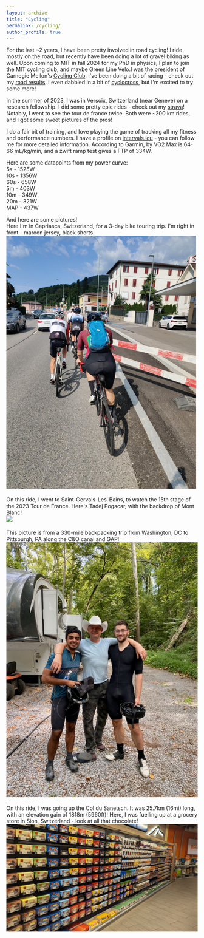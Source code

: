 ```yaml
---
layout: archive
title: "Cycling"
permalink: /cycling/
author_profile: true
---
```


For the last ~2 years, I have been pretty involved in road cycling! I ride mostly on the road, but recently have been doing a lot of gravel biking as well. Upon coming to MIT in fall 2024 for my PhD in physics, I plan to join the MIT cycling club, and maybe Green Line Velo.I was the president of Carnegie Mellon's [Cycling Club](https://www.strava.com/clubs/carnegie-mellon-cycling-club-8373). I've been doing a bit of racing - check out my [road results](https://www.road-results.com/racer/238880). I even dabbled in a bit of [cyclocross](https://www.crossresults.com/racer/213429), but I'm excited to try some more! <br>

In the summer of 2023, I was in Versoix, Switzerland (near Geneve) on a research fellowship. I did some pretty epic rides - check out my [strava](https://www.strava.com/athletes/89886847)! Notably, I went to see the tour de france twice. Both were ~200 km rides, and I got some sweet pictures of the pros! <br>

I do a fair bit of training, and love playing the game of tracking all my fitness and performance numbers. I have a profile on [intervals.icu](https://intervals.icu/) - you can follow me for more detailed information. According to Garmin, by VO2 Max is 64-66 mL/kg/min, and a zwift ramp test gives a FTP of 334W.
<br>

Here are some datapoints from my power curve: <br>
  5s  - 1525W <br>
  10s - 1356W <br>
  60s - 658W  <br>
  5m  - 403W  <br>
  10m - 349W  <br>
  20m - 321W  <br>
  MAP - 437W  <br>


And here are some pictures!<br>
Here I'm in Capriasca, Switzerland, for a 3-day bike touring trip. I'm right in front - maroon jersey, black shorts. <br>
<img src='/images/capriasca_me_back.jpg' alt="drawing" width="500"/> <br>
<br>
On this ride, I went to Saint-Gervais-Les-Bains, to watch the 15th stage of the 2023 Tour de France. Here's Tadej Pogacar, with the backdrop of Mont Blanc! <br>
<img src='/images/tadej_montblanc.jpg'>  <br>
<br>
This picture is from a 330-mile backpacking trip from Washington, DC to Pittsburgh, PA along the C&O canal and GAP! <br>
<img src='/images/dc_trip_with_tarun.jpg'>  <br>
<br>
On this ride, I was going up the Col du Sanetsch. It was 25.7km (16mi) long, with an elevation gain of 1818m (5960ft)! Here, I was fuelling up at a grocery store in Sion, Switzerland - look at all that chocolate! <br>
<img src='/images/wall_of_chocolate.jpg'> 

